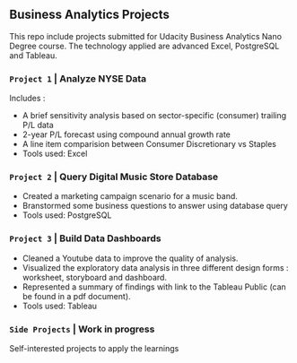 ## Business Analytics Projects

This repo include projects submitted for Udacity Business Analytics Nano Degree course. The technology applied are advanced Excel, PostgreSQL and Tableau.

### `Project 1` | Analyze NYSE Data

Includes : 
- A brief sensitivity analysis based on sector-specific (consumer) trailing P/L data 
- 2-year P/L forecast using compound annual growth rate
- A line item comparision between Consumer Discretionary vs Staples
- Tools used: Excel

### `Project 2` | Query Digital Music Store Database

- Created a marketing campaign scenario for a music band.
- Branstormed some business questions to answer using database query  
- Tools used: PostgreSQL 

### `Project 3` | Build Data Dashboards

- Cleaned a Youtube data to improve the quality of analysis.
- Visualized the exploratory data analysis in three different design forms : worksheet, storyboard and dashboard.
- Represented a summary of findings with link to the Tableau Public (can be found in a pdf document).
- Tools used: Tableau

### `Side Projects` | Work in progress

   Self-interested projects to apply the learnings
